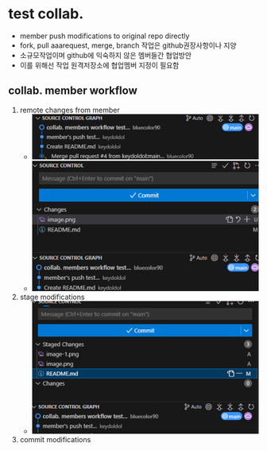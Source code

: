 # test collab.
- member push modifications to original repo directly
- fork, pull aaarequest, merge, branch 작업은 github권장사항이나 지양
- 소규모작업이며 github에 익숙하지 않은 멤버들간 협업방안
- 이를 위해선 작업 원격저장소에 협업멤버 지정이 필요함
## collab. member workflow
1. remote changes from member
    - ![remote changes - before](image.png)
    - ![remote changes - before commit](image-1.png)
1. stage modifications
    - ![stage modifications](image-2.png)
1. commit modifications
